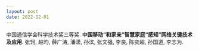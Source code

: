 ```yaml
---
layout: post
date: 2022-12-01
---
```


中国通信学会科学技术奖三等奖. **中国移动“和家亲”智慧家庭“感知”网络关键技术及应用**. 张轲, 赵昀, 薛广涛, 潘潇, 孙滨, 张文强, 李良, 陈奕超, 孙国道, 李志为.